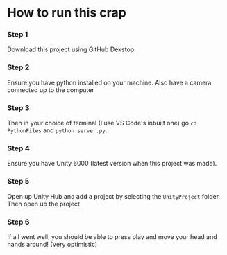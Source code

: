 # How to run this crap
### Step 1
Download this project using GitHub Dekstop.
### Step 2
Ensure you have python installed on your machine.
Also have a camera connected up to the computer
### Step 3
Then in your choice of terminal (I use VS Code's inbuilt one) go `cd PythonFiles` and `python server.py`.
### Step 4
Ensure you have Unity 6000 (latest version when this project was made).
### Step 5
Open up Unity Hub and add a project by selecting the `UnityProject` folder. Then open up the project
### Step 6
If all went well, you should be able to press play and move your head and hands around! (Very optimistic)
